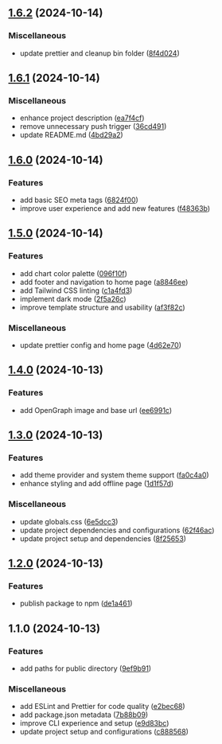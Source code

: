 

## [1.6.2](https://github.com/berlinbruno/nextjs-starter/compare/v1.6.1...v1.6.2) (2024-10-14)

### Miscellaneous

* update prettier and cleanup bin folder ([8f4d024](https://github.com/berlinbruno/nextjs-starter/commit/8f4d024446c3c1c606b520131c16665e83498592))

## [1.6.1](https://github.com/berlinbruno/nextjs-starter/compare/v1.6.0...v1.6.1) (2024-10-14)

### Miscellaneous

* enhance project description ([ea7f4cf](https://github.com/berlinbruno/nextjs-starter/commit/ea7f4cf6bdf130baba7154adfc3ba76edfae8c0a))
* remove unnecessary push trigger ([36cd491](https://github.com/berlinbruno/nextjs-starter/commit/36cd491bfd20e0d27d04cccc5d172763b6d7f5a1))
* update README.md ([4bd29a2](https://github.com/berlinbruno/nextjs-starter/commit/4bd29a2cbef84dc6aa21cd7f4731615184804b34))

## [1.6.0](https://github.com/berlinbruno/nextjs-starter/compare/v1.5.0...v1.6.0) (2024-10-14)

### Features

* add basic SEO meta tags ([6824f00](https://github.com/berlinbruno/nextjs-starter/commit/6824f00ba2130f97282fbce490064cb6f77d19df))
* improve user experience and add new features ([f48363b](https://github.com/berlinbruno/nextjs-starter/commit/f48363bdc3caa93a4bc7a0ed5fa8bc03aa7a70ad))

## [1.5.0](https://github.com/berlinbruno/nextjs-starter/compare/v1.4.0...v1.5.0) (2024-10-14)

### Features

* add chart color palette ([096f10f](https://github.com/berlinbruno/nextjs-starter/commit/096f10f22d5b6a1056014769995bb9683346d37f))
* add footer and navigation to home page ([a8846ee](https://github.com/berlinbruno/nextjs-starter/commit/a8846ee1ac8006643455cc560c17518b4026373c))
* add Tailwind CSS linting ([c1a4fd3](https://github.com/berlinbruno/nextjs-starter/commit/c1a4fd3de61c91bda0797e70f96298a77743c032))
* implement dark mode ([2f5a26c](https://github.com/berlinbruno/nextjs-starter/commit/2f5a26ca27240ca12a12aab5ed6e5536889c66a7))
* improve template structure and usability ([af3f82c](https://github.com/berlinbruno/nextjs-starter/commit/af3f82c9576eab65ee766c81f72a3700f6bede9c))

### Miscellaneous

* update prettier config and home page ([4d62e70](https://github.com/berlinbruno/nextjs-starter/commit/4d62e709e73df37ccea9a8fbb27be7124683857a))

## [1.4.0](https://github.com/berlinbruno/nextjs-starter/compare/v1.3.0...v1.4.0) (2024-10-13)

### Features

* add OpenGraph image and base url ([ee6991c](https://github.com/berlinbruno/nextjs-starter/commit/ee6991c8a659651ef04465673c48ec905c0eb02e))

## [1.3.0](https://github.com/berlinbruno/nextjs-starter/compare/v1.2.0...v1.3.0) (2024-10-13)

### Features

* add theme provider and system theme support ([fa0c4a0](https://github.com/berlinbruno/nextjs-starter/commit/fa0c4a0caa21ca93448a627ac0ff2e7beedfd2ed))
* enhance styling and add offline page ([1d1f57d](https://github.com/berlinbruno/nextjs-starter/commit/1d1f57ddb7c614ef75227cc6da6c404a8e50a288))

### Miscellaneous

* update globals.css ([6e5dcc3](https://github.com/berlinbruno/nextjs-starter/commit/6e5dcc3e935bdf583c70e47e823961592fa10950))
* update project dependencies and configurations ([62f46ac](https://github.com/berlinbruno/nextjs-starter/commit/62f46ac3a8494be60018f87f49ae7b02869d74fa))
* update project setup and dependencies ([8f25653](https://github.com/berlinbruno/nextjs-starter/commit/8f256537d9ac8b073a5e10568073ec48e43792db))

## [1.2.0](https://github.com/berlinbruno/nextjs-starter/compare/v1.1.0...v1.2.0) (2024-10-13)

### Features

* publish package to npm ([de1a461](https://github.com/berlinbruno/nextjs-starter/commit/de1a4618d29368e0cfe1ea866939331c3bbb8919))

## 1.1.0 (2024-10-13)

### Features

* add paths for public directory ([9ef9b91](https://github.com/berlinbruno/nextjs-starter/commit/9ef9b91d3559a26292ff6e968af3089eddc86700))

### Miscellaneous

* add ESLint and Prettier for code quality ([e2bec68](https://github.com/berlinbruno/nextjs-starter/commit/e2bec6892dadb1284cf195e7b6b613d9fe177a9b))
* add package.json metadata ([7b88b09](https://github.com/berlinbruno/nextjs-starter/commit/7b88b095648a85e9ccbe429d855707bd7f725817))
* improve CLI experience and setup ([e9d83bc](https://github.com/berlinbruno/nextjs-starter/commit/e9d83bc8e1a8ed6f4d93c9cec23798eb7e41527a))
* update project setup and configurations ([c888568](https://github.com/berlinbruno/nextjs-starter/commit/c8885680c121234d22432ab20a226e4f705e09cd))
